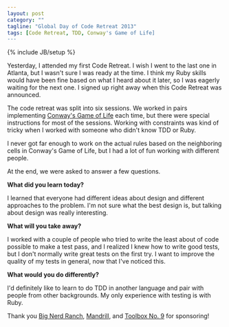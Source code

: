 ```yaml
---
layout: post
category: ""
tagline: "Global Day of Code Retreat 2013"
tags: [Code Retreat, TDD, Conway's Game of Life]
---
```

{% include JB/setup %}

Yesterday, I attended my first Code Retreat.  I wish I went to the last one in Atlanta, 
but I wasn't sure I was ready at the time.  I think my Ruby skills would have been fine 
based on what I heard about it later, so I was eagerly waiting for the next one.  I signed 
up right away when this Code Retreat was announced.

The code retreat was split into six sessions.  We worked in pairs implementing [Conway's Game 
of Life](http://en.wikipedia.org/wiki/Conway%27s_Game_of_Life) each time, but there were special instructions for most of the sessions.  Working 
with constraints was kind of tricky when I worked with someone who didn't know TDD or Ruby.

I never got far enough to work on the actual rules based on the neighboring cells in Conway's 
Game of Life, but I had a lot of fun working with different people. 

At the end, we were asked to answer a few questions.

**What did you learn today?**

I learned that everyone had different ideas about design and different approaches to the
problem.  I'm not sure what the best design is, but talking about design was really 
interesting. 
 
**What will you take away?**

I worked with a couple of people who tried to write the least about of code possible to make
a test pass, and I realized I knew how to write good tests, but I don't normally write great
tests on the first try.  I want to improve the quality of my tests in general, now that I've
noticed this.

**What would you do differently?**

I'd definitely like to learn to do TDD in another language and pair with people from other 
backgrounds.  My only experience with testing is with Ruby.

Thank you [Big Nerd Ranch](http://www.bignerdranch.com/), [Mandrill](http://www.mandrill.com/),
 and [Toolbox No. 9](http://www.toolbox9.com/) for sponsoring!
